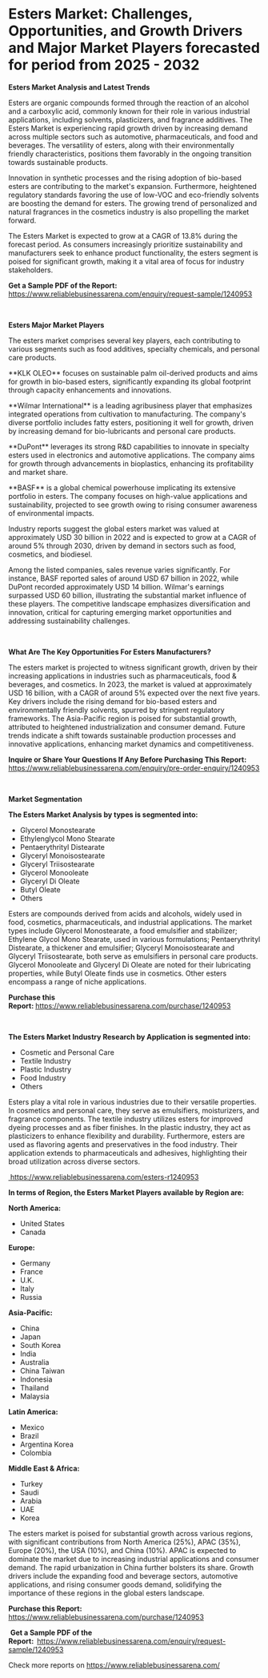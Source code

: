 <p><h1>Esters Market: Challenges, Opportunities, and Growth Drivers and Major Market Players forecasted for period from 2025 - 2032</h1></p><p><strong>Esters Market Analysis and Latest Trends</strong></p>
<p><p>Esters are organic compounds formed through the reaction of an alcohol and a carboxylic acid, commonly known for their role in various industrial applications, including solvents, plasticizers, and fragrance additives. The Esters Market is experiencing rapid growth driven by increasing demand across multiple sectors such as automotive, pharmaceuticals, and food and beverages. The versatility of esters, along with their environmentally friendly characteristics, positions them favorably in the ongoing transition towards sustainable products.</p><p>Innovation in synthetic processes and the rising adoption of bio-based esters are contributing to the market's expansion. Furthermore, heightened regulatory standards favoring the use of low-VOC and eco-friendly solvents are boosting the demand for esters. The growing trend of personalized and natural fragrances in the cosmetics industry is also propelling the market forward. </p><p>The Esters Market is expected to grow at a CAGR of 13.8% during the forecast period. As consumers increasingly prioritize sustainability and manufacturers seek to enhance product functionality, the esters segment is poised for significant growth, making it a vital area of focus for industry stakeholders.</p></p>
<p><strong>Get a Sample PDF of the Report:&nbsp;</strong> <a href="https://www.reliablebusinessarena.com/enquiry/request-sample/1240953?utm_campaign=3039&utm_medium=2&utm_source=Github&utm_content=ia&utm_term=02042025&utm_id=esters">https://www.reliablebusinessarena.com/enquiry/request-sample/1240953</a></p>
<p>&nbsp;</p>
<p><strong>Esters Major Market Players</strong></p>
<p><p>The esters market comprises several key players, each contributing to various segments such as food additives, specialty chemicals, and personal care products. </p><p>**KLK OLEO** focuses on sustainable palm oil-derived products and aims for growth in bio-based esters, significantly expanding its global footprint through capacity enhancements and innovations.</p><p>**Wilmar International** is a leading agribusiness player that emphasizes integrated operations from cultivation to manufacturing. The company's diverse portfolio includes fatty esters, positioning it well for growth, driven by increasing demand for bio-lubricants and personal care products.</p><p>**DuPont** leverages its strong R&D capabilities to innovate in specialty esters used in electronics and automotive applications. The company aims for growth through advancements in bioplastics, enhancing its profitability and market share.</p><p>**BASF** is a global chemical powerhouse implicating its extensive portfolio in esters. The company focuses on high-value applications and sustainability, projected to see growth owing to rising consumer awareness of environmental impacts.</p><p>Industry reports suggest the global esters market was valued at approximately USD 30 billion in 2022 and is expected to grow at a CAGR of around 5% through 2030, driven by demand in sectors such as food, cosmetics, and biodiesel.</p><p>Among the listed companies, sales revenue varies significantly. For instance, BASF reported sales of around USD 67 billion in 2022, while DuPont recorded approximately USD 14 billion. Wilmar's earnings surpassed USD 60 billion, illustrating the substantial market influence of these players. The competitive landscape emphasizes diversification and innovation, critical for capturing emerging market opportunities and addressing sustainability challenges.</p></p>
<p>&nbsp;</p>
<p><strong>What Are The Key Opportunities For Esters Manufacturers?</strong></p>
<p><p>The esters market is projected to witness significant growth, driven by their increasing applications in industries such as pharmaceuticals, food & beverages, and cosmetics. In 2023, the market is valued at approximately USD 16 billion, with a CAGR of around 5% expected over the next five years. Key drivers include the rising demand for bio-based esters and environmentally friendly solvents, spurred by stringent regulatory frameworks. The Asia-Pacific region is poised for substantial growth, attributed to heightened industrialization and consumer demand. Future trends indicate a shift towards sustainable production processes and innovative applications, enhancing market dynamics and competitiveness.</p></p>
<p><strong>Inquire or Share Your Questions If Any Before Purchasing This Report:</strong> <a href="https://www.reliablebusinessarena.com/enquiry/pre-order-enquiry/1240953?utm_campaign=3039&utm_medium=2&utm_source=Github&utm_content=ia&utm_term=02042025&utm_id=esters">https://www.reliablebusinessarena.com/enquiry/pre-order-enquiry/1240953</a></p>
<p>&nbsp;</p>
<p><strong>Market Segmentation</strong></p>
<p><strong>The Esters Market Analysis by types is segmented into:</strong></p>
<p><ul><li>Glycerol Monostearate</li><li>Ethylenglycol Mono Stearate</li><li>Pentaerythrityl Distearate</li><li>Glyceryl Monoisostearate</li><li>Glyceryl Triisostearate</li><li>Glycerol Monooleate</li><li>Glyceryl Di Oleate</li><li>Butyl Oleate</li><li>Others</li></ul></p>
<p><p>Esters are compounds derived from acids and alcohols, widely used in food, cosmetics, pharmaceuticals, and industrial applications. The market types include Glycerol Monostearate, a food emulsifier and stabilizer; Ethylene Glycol Mono Stearate, used in various formulations; Pentaerythrityl Distearate, a thickener and emulsifier; Glyceryl Monoisostearate and Glyceryl Triisostearate, both serve as emulsifiers in personal care products. Glycerol Monooleate and Glyceryl Di Oleate are noted for their lubricating properties, while Butyl Oleate finds use in cosmetics. Other esters encompass a range of niche applications.</p></p>
<p><strong>Purchase this Report:&nbsp;</strong><a href="https://www.reliablebusinessarena.com/purchase/1240953?utm_campaign=3039&utm_medium=2&utm_source=Github&utm_content=ia&utm_term=02042025&utm_id=esters">https://www.reliablebusinessarena.com/purchase/1240953</a></p>
<p>&nbsp;</p>
<p><strong>The Esters Market Industry Research by Application is segmented into:</strong></p>
<p><ul><li>Cosmetic and Personal Care</li><li>Textile Industry</li><li>Plastic Industry</li><li>Food Industry</li><li>Others</li></ul></p>
<p><p>Esters play a vital role in various industries due to their versatile properties. In cosmetics and personal care, they serve as emulsifiers, moisturizers, and fragrance components. The textile industry utilizes esters for improved dyeing processes and as fiber finishes. In the plastic industry, they act as plasticizers to enhance flexibility and durability. Furthermore, esters are used as flavoring agents and preservatives in the food industry. Their application extends to pharmaceuticals and adhesives, highlighting their broad utilization across diverse sectors.</p></p>
<p><a href="https://www.reliablebusinessarena.com/esters-r1240953?utm_campaign=3039&utm_medium=2&utm_source=Github&utm_content=ia&utm_term=02042025&utm_id=esters">&nbsp;https://www.reliablebusinessarena.com/esters-r1240953</a></p>
<p><strong>In terms of Region, the Esters Market Players available by Region are:</strong></p>
<p>
    <p> <strong> North America: </strong>
        <ul>
            <li>United States</li>
            <li>Canada</li>
        </ul>
        </p> 
    <p> <strong> Europe: </strong>
        <ul>
            <li>Germany</li>
            <li>France</li>
            <li>U.K.</li>
            <li>Italy</li>
            <li>Russia</li>
        </ul>
        </p> 
    <p> <strong> Asia-Pacific: </strong>
        <ul>
            <li>China</li>
            <li>Japan</li>
            <li>South Korea</li>
            <li>India</li>
            <li>Australia</li>
            <li>China Taiwan</li>
            <li>Indonesia</li>
            <li>Thailand</li>
            <li>Malaysia</li>
        </ul>
        </p> 
    <p> <strong> Latin America: </strong>
        <ul>
            <li>Mexico</li>
            <li>Brazil</li>
            <li>Argentina Korea</li>
            <li>Colombia</li>
        </ul>
        </p> 
    <p> <strong> Middle East & Africa: </strong>
        <ul>
            <li>Turkey</li>
            <li>Saudi</li>
            <li>Arabia</li>
            <li>UAE</li>
            <li>Korea</li>
        </ul>
    </p>
    </p>
<p><p>The esters market is poised for substantial growth across various regions, with significant contributions from North America (25%), APAC (35%), Europe (20%), the USA (10%), and China (10%). APAC is expected to dominate the market due to increasing industrial applications and consumer demand. The rapid urbanization in China further bolsters its share. Growth drivers include the expanding food and beverage sectors, automotive applications, and rising consumer goods demand, solidifying the importance of these regions in the global esters landscape.</p></p>
<p><strong>Purchase this Report: </strong><a href="https://www.reliablebusinessarena.com/purchase/1240953?utm_campaign=3039&utm_medium=2&utm_source=Github&utm_content=ia&utm_term=02042025&utm_id=esters">https://www.reliablebusinessarena.com/purchase/1240953</a></p>
<p>&nbsp;<strong>Get a Sample PDF of the Report:&nbsp;&nbsp;</strong><a href="https://www.reliablebusinessarena.com/enquiry/request-sample/1240953?utm_campaign=3039&utm_medium=2&utm_source=Github&utm_content=ia&utm_term=02042025&utm_id=esters">https://www.reliablebusinessarena.com/enquiry/request-sample/1240953</a></p>
<p><strong></strong></p>
<p>Check more reports on <a href="https://www.reliablebusinessarena.com/?utm_campaign=3039&utm_medium=2&utm_source=Github&utm_content=ia&utm_term=02042025&utm_id=esters">https://www.reliablebusinessarena.com/</a></p>